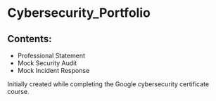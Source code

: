 # Cybersecurity_Portfolio

## Contents:
- Professional Statement
- Mock Security Audit
- Mock Incident Response

Initially created while completing the Google cybersecurity certificate course.
